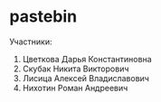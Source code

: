 # pastebin

Участники:
1) Цветкова Дарья Константиновна
2) Скубак Никита Викторович
3) Лисица Алексей Владиславович
4) Нихотин Роман Андреевич

